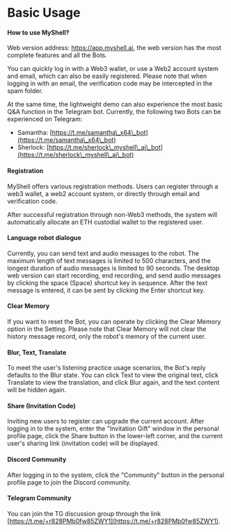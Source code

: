 # Basic Usage

#### How to use MyShell?

Web version address: https://app.myshell.ai, the web version has the most complete features and all the Bots.

You can quickly log in with a Web3 wallet, or use a Web2 account system and email, which can also be easily registered. Please note that when logging in with an email, the verification code may be intercepted in the spam folder.

At the same time, the lightweight demo can also experience the most basic Q&A function in the Telegram bot. Currently, the following two Bots can be experienced on Telegram:

* Samantha: [https://t.me/samantha\_x64\_bot](https://t.me/samantha\_x64\_bot)
* Sherlock: [https://t.me/sherlock\_myshell\_ai\_bot](https://t.me/sherlock\_myshell\_ai\_bot)

#### Registration

MyShell offers various registration methods. Users can register through a web3 wallet, a web2 account system, or directly through email and verification code.

After successful registration through non-Web3 methods, the system will automatically allocate an ETH custodial wallet to the registered user.

#### Language robot dialogue

Currently, you can send text and audio messages to the robot. The maximum length of text messages is limited to 500 characters, and the longest duration of audio messages is limited to 90 seconds. The desktop web version can start recording, end recording, and send audio messages by clicking the space (Space) shortcut key in sequence. After the text message is entered, it can be sent by clicking the Enter shortcut key.

#### Clear Memory

If you want to reset the Bot, you can operate by clicking the Clear Memory option in the Setting. Please note that Clear Memory will not clear the history message record, only the robot's memory of the current user.

#### Blur, Text, Translate

To meet the user's listening practice usage scenarios, the Bot's reply defaults to the Blur state. You can click Text to view the original text, click Translate to view the translation, and click Blur again, and the text content will be hidden again.

#### Share (Invitation Code)

Inviting new users to register can upgrade the current account. After logging in to the system, enter the "Invitation Gift" window in the personal profile page, click the Share button in the lower-left corner, and the current user's sharing link (invitation code) will be displayed.

#### Discord Community

After logging in to the system, click the "Community" button in the personal profile page to join the Discord community.

#### Telegram Community

You can join the TG discussion group through the link [https://t.me/+r828PMb0fw85ZWY1](https://t.me/+r828PMb0fw85ZWY1).